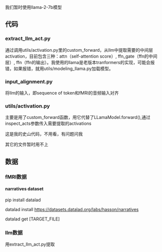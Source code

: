 我们暂时使用llama-2-7b模型

## 代码
### extract_llm_act.py 

通过调用utils/activation.py里的custom_forward，从llm中提取需要的中间层activation，目前包含三种：attn（self-attention score）, ffn_gate（ffn的中间层）, ffn（ffn的输出）。我使用的llama是老版本tranformers的实现，可能会报错，如果报错，就用utils/modeling_llama.py加载模型。

### input_alignment.py

将llm的输入，即sequence of token和fMRI的音频输入对齐

### utils/activation.py
主要是用了custom_forward函数，用它代替了LLamaModel.forward(),通过inspect_acts参数传入需要提取的activations

这是我的史山代码，不用看，有问题问我

其它的文件暂时用不上

## 数据
### fMRI数据
#### narratives dataset

pip install datalad

datalad install https://datasets.datalad.org/labs/hasson/narratives

datalad get [TARGET_FILE]

### llm数据

用extract_llm_act.py提取
